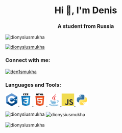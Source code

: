 <h1 align="center">Hi 👋, I'm Denis</h1>
<h3 align="center">A student from Russia</h3>

<p align="left"> <img src="https://komarev.com/ghpvc/?username=dionysiusmukha&label=Profile%20views&color=0e75b6&style=flat" alt="dionysiusmukha" /> </p>

<p align="left"> <a href="https://github.com/ryo-ma/github-profile-trophy"><img src="https://github-profile-trophy.vercel.app/?username=dionysiusmukha" alt="dionysiusmukha" /></a> </p>

<h3 align="left">Connect with me:</h3>
<p align="left">
<a href="https://t.me/den1smukha" target="blank"><img align="center" src="https://raw.githubusercontent.com/rahuldkjain/github-profile-readme-generator/master/src/images/icons/Social/telegram.svg" alt="den1smukha" height="30" width="40" /></a>
</p>

<h3 align="left">Languages and Tools:</h3>
<p align="left"> <a href="https://www.w3schools.com/cpp/" target="_blank" rel="noreferrer"> <img src="https://raw.githubusercontent.com/devicons/devicon/master/icons/cplusplus/cplusplus-original.svg" alt="cplusplus" width="40" height="40"/> </a> <a href="https://www.w3schools.com/css/" target="_blank" rel="noreferrer"> <img src="https://raw.githubusercontent.com/devicons/devicon/master/icons/css3/css3-original-wordmark.svg" alt="css3" width="40" height="40"/> </a> <a href="https://www.w3.org/html/" target="_blank" rel="noreferrer"> <img src="https://raw.githubusercontent.com/devicons/devicon/master/icons/html5/html5-original-wordmark.svg" alt="html5" width="40" height="40"/> </a> <a href="https://www.java.com" target="_blank" rel="noreferrer"> <img src="https://raw.githubusercontent.com/devicons/devicon/master/icons/java/java-original.svg" alt="java" width="40" height="40"/> </a> <a href="https://developer.mozilla.org/en-US/docs/Web/JavaScript" target="_blank" rel="noreferrer"> <img src="https://raw.githubusercontent.com/devicons/devicon/master/icons/javascript/javascript-original.svg" alt="javascript" width="40" height="40"/> </a> <a href="https://www.python.org" target="_blank" rel="noreferrer"> <img src="https://raw.githubusercontent.com/devicons/devicon/master/icons/python/python-original.svg" alt="python" width="40" height="40"/> </a> </p>

<p><img align="left" src="https://github-readme-stats.vercel.app/api/top-langs?username=dionysiusmukha&show_icons=true&locale=en&layout=compact" alt="dionysiusmukha" /></p>

<p>&nbsp;<img align="center" src="https://github-readme-stats.vercel.app/api?username=dionysiusmukha&show_icons=true&locale=en" alt="dionysiusmukha" /></p>

<p><img align="center" src="https://github-readme-streak-stats.herokuapp.com/?user=dionysiusmukha&" alt="dionysiusmukha" /></p>
